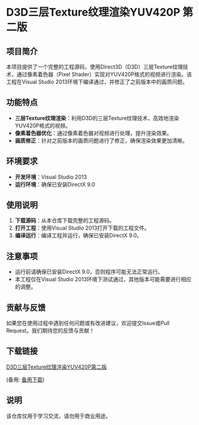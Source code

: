 # D3D三层Texture纹理渲染YUV420P 第二版

## 项目简介

本项目提供了一个完整的工程源码，使用Direct3D（D3D）三层Texture纹理技术，通过像素着色器（Pixel Shader）实现对YUV420P格式的视频进行渲染。该工程在Visual Studio 2013环境下编译通过，并修正了之前版本中的画质问题。

## 功能特点

- **三层Texture纹理渲染**：利用D3D的三层Texture纹理技术，高效地渲染YUV420P格式的视频。
- **像素着色器优化**：通过像素着色器对视频进行处理，提升渲染效果。
- **画质修正**：针对之前版本的画质问题进行了修正，确保渲染效果更加清晰。

## 环境要求

- **开发环境**：Visual Studio 2013
- **运行环境**：确保已安装DirectX 9.0

## 使用说明

1. **下载源码**：从本仓库下载完整的工程源码。
2. **打开工程**：使用Visual Studio 2013打开下载的工程文件。
3. **编译运行**：编译工程并运行，确保已安装DirectX 9.0。

## 注意事项

- 运行前请确保已安装DirectX 9.0，否则程序可能无法正常运行。
- 本工程仅在Visual Studio 2013环境下测试通过，其他版本可能需要进行相应的调整。

## 贡献与反馈

如果您在使用过程中遇到任何问题或有改进建议，欢迎提交Issue或Pull Request。我们期待您的反馈与贡献！

## 下载链接
[D3D三层Texture纹理渲染YUV420P第二版](https://pan.quark.cn/s/e7abade28431) 

(备用: [备用下载](https://pan.baidu.com/s/1kU4A_FIsEf3orwA6hbm97g?pwd=1234))

## 说明

该仓库仅用于学习交流，请勿用于商业用途。
